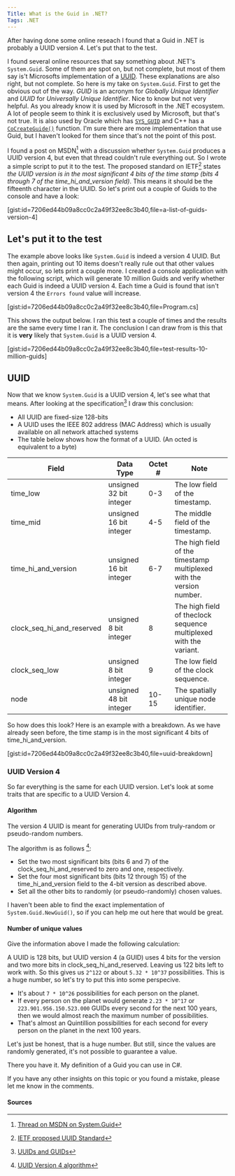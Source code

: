 ```yaml
---
Title: What is the Guid in .NET?
Tags: .NET
---
```


After having done some online reseach I found that a Guid in .NET is probably a UUID version 4. Let's put that to the test.

I found several online resources that say something about .NET's `System.Guid`. Some of them are spot on, but not complete, but most of them say is't Microsofts implementation of a [UUID](https://web.archive.org/web/20060615195933/http://www.webdav.org/specs/draft-leach-uuids-guids-01.txt). These explanations are also right, but not complete. So here is my take on `System.Guid`. First to get the obvious out of the way. _GUID_ is an acronym for _Globally Unique Identifier_ and _UUID_ for _Universally Unique Identifier_. Nice to know but not very helpful. As you already know it is used by Microsoft in the .NET ecosystem. A lot of people seem to think it is exclusively used by Microsoft, but that's not true. It is also used by Oracle which has [`SYS_GUID`](https://docs.oracle.com/cd/B12037_01/server.101/b10759/functions153.htm) and C++ has a [`CoCreateGuide()`](https://docs.microsoft.com/en-us/windows/desktop/api/combaseapi/nf-combaseapi-cocreateguid) function. I'm sure there are more implementation that use Guid, but I haven't looked for them since that's not the point of this post.

I found a post on MSDN[^1] with a discussion whether `System.Guid` produces a UUID version 4, but even that thread couldn't rule everything out. So I wrote a simple script to put it to the test. The proposed standard on IETF[^2] states _the UUID version is in the most significant 4 bits of the time stamp (bits 4 through 7 of the time_hi_and_version field)_. This means it should be the fifteenth character in the UUID. So let's print out a couple of Guids to the console and have a look:

[gist:id=7206ed44b09a8cc0c2a49f32ee8c3b40,file=a-list-of-guids-version-4]

## Let's put it to the test

The example above looks like `System.Guid` is indeed a version 4 UUID. But then again, printing out 10 items doesn't really rule out that other values might occur, so lets print a couple more. I created a console application with the following script, which will generate 10 million Guids and verify whether each Guid is indeed a UUID version 4. Each time a Guid is found that isn't version 4 the `Errors found` value will increase.

[gist:id=7206ed44b09a8cc0c2a49f32ee8c3b40,file=Program.cs]

This shows the output below. I ran this test a couple of times and the results are the same every time I ran it. The conclusion I can draw from is this that it is __very__ likely that `System.Guid` is a UUID version 4. 

[gist:id=7206ed44b09a8cc0c2a49f32ee8c3b40,file=test-results-10-million-guids]

## UUID

Now that we know `System.Guid` is a UUID version 4, let's see what that means. After looking at the specification[^3] I draw this conclusion:

- All UUID are fixed-size 128-bits
- A UUID uses the IEEE 802 address (MAC Address) which is usually available on all network attached systems
- The table below shows how the format of a UUID. (An octed is equivalent to a byte)

| Field                     | Data Type               | Octet # | Note                                                                 |
| ------------------------- | ----------------------- | ------- | -------------------------------------------------------------------- |
| time_low                  | unsigned 32 bit integer | 0-3     | The low field of the timestamp.                                      |
| time_mid                  | unsigned 16 bit integer | 4-5     | The middle field of the timestamp.                                   |
| time_hi_and_version       | unsigned 16 bit integer | 6-7     | The high field of the timestamp multiplexed with the version number. |
| clock_seq_hi_and_reserved | unsigned 8 bit integer  | 8       | The high field of theclock sequence multiplexed with the variant.    |
| clock_seq_low             | unsigned 8 bit integer  | 9       | The low field of the clock sequence.                                 |
| node                      | unsigned 48 bit integer | 10-15   | The spatially unique node identifier.                                |

So how does this look? Here is an example with a breakdown. As we have already seen before, the time stamp is in the most significant 4 bits of time_hi_and_version.

[gist:id=7206ed44b09a8cc0c2a49f32ee8c3b40,file=uuid-breakdown]

### UUID Version 4

So far everything is the same for each UUID version. Let's look at some traits that are specific to a UUID Version 4.

#### Algorithm

The version 4 UUID is meant for generating UUIDs from truly-random or pseudo-random numbers.

The algorithm is as follows [^4]: 

- Set the two most significant bits (bits 6 and 7) of the clock_seq_hi_and_reserved to zero and one, respectively.
- Set the four most significant bits (bits 12 through 15) of the time_hi_and_version field to the 4-bit version as described above.
- Set all the other bits to randomly (or pseudo-randomly) chosen values.

I haven't been able to find the exact implementation of `System.Guid.NewGuid()`, so if you can help me out here that would be great.

#### Number of unique values

Give the information above I made the following calculation:

A UUID is 128 bits, but UUID version 4 (a GUID) uses 4 bits for the version and two more bits in clock_seq_hi_and_reserved. Leaving us 122 bits left to work with.
So this gives us `2^122` or about `5.32 * 10^37` possibilities. This is a huge number, so let's try to put this into some perspecive.

- It's about `7 * 10^26` possibilities for each person on the planet.
- If every person on the planet would generate `2.23 * 10^17` or `223.901.956.150.523.000` GUIDs every second for the next 100 years, then we would almost reach the maximum number of possibilities.
- That's almost an Quintillion possibilities for each second for every person on the planet in the next 100 years.

Let's just be honest, that is a huge number. But still, since the values are randomly generated, it's not possible to guarantee a value.

There you have it. My definition of a Guid you can use in C#.

If you have any other insights on this topic or you found a mistake, please let me know in the comments.

#### Sources

[^1]: [Thread on MSDN on System.Guid](https://social.msdn.microsoft.com/Forums/en-US/4956142a-0a5d-4f1e-b102-93a3eea1b5d5/does-guidnewguid-produce-uuid-version-4-according-to-rfc4122?forum=netfxbcl)
[^2]: [IETF proposed UUID Standard](https://tools.ietf.org/html/rfc4122#section-4.1.3)
[^3]: [UUIDs and GUIDs](https://web.archive.org/web/20060615195933/http://www.webdav.org/specs/draft-leach-uuids-guids-01.txt)
[^4]: [UUID Version 4 algorithm](https://tools.ietf.org/html/rfc4122#section-4.4)